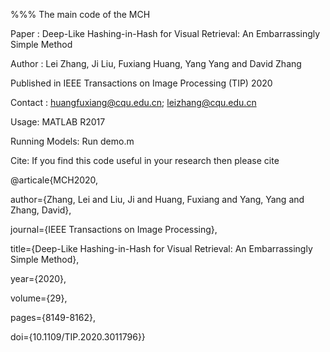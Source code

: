 %%% The main code of the MCH

Paper : Deep-Like Hashing-in-Hash for Visual Retrieval: An Embarrassingly Simple Method

Author : Lei Zhang, Ji Liu, Fuxiang Huang, Yang Yang and David Zhang

Published in IEEE Transactions on Image Processing (TIP) 2020

Contact : huangfuxiang@cqu.edu.cn; leizhang@cqu.edu.cn 


Usage:  MATLAB R2017

Running Models:  Run demo.m

Cite: If you find this code useful in your research then please cite


@articale{MCH2020,

  author={Zhang, Lei and Liu, Ji and Huang, Fuxiang and Yang, Yang and Zhang, David},
  
  journal={IEEE Transactions on Image Processing}, 
  
  title={Deep-Like Hashing-in-Hash for Visual Retrieval: An Embarrassingly Simple Method}, 
  
  year={2020},
  
  volume={29},
  
  pages={8149-8162},
  
  doi={10.1109/TIP.2020.3011796}}
